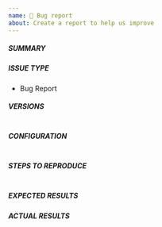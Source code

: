 ```yaml
---
name: 🐛 Bug report
about: Create a report to help us improve
---
```

<!--- Verify first that your issue is not already reported on GitHub -->
<!--- Also test if the latest release and devel branch are affected too -->
<!--- Complete *all* sections as described, this form is processed automatically -->

##### SUMMARY
<!--- Explain the problem briefly below -->

##### ISSUE TYPE
- Bug Report

##### VERSIONS
<!--- Check which version of the Serverless Application you have deployed -->
<!--- Check which version of NodeJS you are running the lambda on -->
```paste below

```

##### CONFIGURATION
<!--- Which parameters are you running the Serverless Applicaiton with -->
```paste below

```

##### STEPS TO REPRODUCE
<!--- Describe exactly how to reproduce the problem, using a minimal test-case -->

<!--- Paste examples or commands between quotes below -->
```yaml

```

<!--- HINT: You can paste gist.github.com links for larger files -->

##### EXPECTED RESULTS
<!--- Describe what you expected to happen when running the steps above -->


##### ACTUAL RESULTS
<!--- Describe what actually happened. If possible run with extra verbosity (-vvvv) -->

<!--- Paste verbatim command output between quotes -->
```paste below

```
